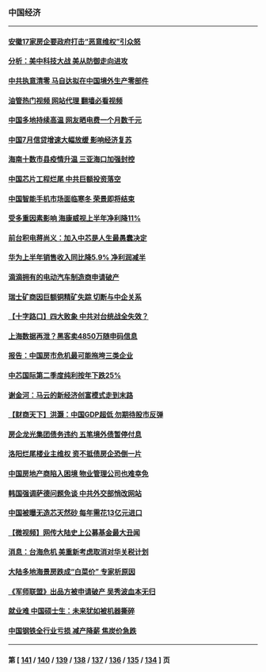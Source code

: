 ### 中国经济
---
#### [安徽17家房企要政府打击“恶意维权”引众怒](../../pages/ncid283/n13802030.md?08141645) 
#### [分析：美中科技大战 美从防御走向进攻](../../pages/ncid283/n13802014.md?08141645) 
#### [中共执意清零 马自达拟在中国境外生产零部件](../../pages/ncid283/n13801960.md?08141645) 
#### [油管热门视频 网站代理 翻墙必看视频](http://209.222.30.114:81/youtube.html?08141645)
#### [中国多地持续高温 网友晒电费一个月数千元](../../pages/ncid283/n13801760.md?08141645) 
#### [中国7月信贷增速大幅放缓 影响经济复苏](../../pages/ncid283/n13801724.md?08141645) 
#### [海南十数市县疫情升温 三亚海口加强封控](../../pages/ncid283/n13801700.md?08141645) 
#### [中国芯片工程烂尾 中共巨额投资落空](../../pages/ncid283/n13801643.md?08141645) 
#### [中国智能手机市场面临寒冬 荣景即将结束](../../pages/ncid283/n13801545.md?08141645) 
#### [受多重因素影响 海康威视上半年净利降11%](../../pages/ncid283/n13801401.md?08141645) 
#### [前台积电蒋尚义：加入中芯是人生最愚蠢决定](../../pages/ncid283/n13801241.md?08141645) 
#### [华为上半年销售收入同比降5.9% 净利润减半](../../pages/ncid283/n13801088.md?08141645) 
#### [滴滴拥有的电动汽车制造商申请破产](../../pages/ncid283/n13801170.md?08141645) 
#### [瑞士矿商因巨额铜精矿失踪 切断与中企关系](../../pages/ncid283/n13801089.md?08141645) 
#### [【十字路口】四大败象 中共对台统战全失效？](../../pages/ncid283/n13800353.md?08141645) 
#### [上海数据再泄？黑客卖4850万随申码信息](../../pages/ncid283/n13800999.md?08141645) 
#### [报告：中国房市危机最可能拖垮三类企业](../../pages/ncid283/n13800902.md?08141645) 
#### [中芯国际第二季度纯利按年下跌25%](../../pages/ncid283/n13800851.md?08141645) 
#### [谢金河：马云的新经济创富模式走到末路](../../pages/ncid283/n13800757.md?08141645) 
#### [【财商天下】洪灏：中国GDP超低 勿期待股市反弹](../../pages/ncid283/n13800467.md?08141645) 
#### [房企龙光集团债务违约 五笔境外债暂停付息](../../pages/ncid283/n13800595.md?08141645) 
#### [洛阳烂尾楼业主维权 资不抵债房企恐倒一片](../../pages/ncid283/n13800302.md?08141645) 
#### [中国房地产商陷入困境 物业管理公司也难幸免](../../pages/ncid283/n13799820.md?08141645) 
#### [韩国强调萨德问题免谈 中共外交部悄改网站](../../pages/ncid283/n13800430.md?08141645) 
#### [中国被曝无造芯天然砂 每年需花13亿元进口](../../pages/ncid283/n13800375.md?08141645) 
#### [【微视频】网传大陆史上公募基金最大丑闻](../../pages/ncid283/n13800399.md?08141645) 
#### [消息：台海危机 美重新考虑取消对华关税计划](../../pages/ncid283/n13800218.md?08141645) 
#### [大陆多地海景房跌成“白菜价” 专家析原因](../../pages/ncid283/n13800133.md?08141645) 
#### [《军师联盟》出品方被申请破产 吴秀波血本无归](../../pages/ncid283/n13799860.md?08141645) 
#### [就业难 中国硕士生：未来犹如被机器撕碎](../../pages/ncid283/n13799828.md?08141645) 
#### [中国钢铁全行业亏损 减产降薪 焦炭价急跌](../../pages/ncid283/n13799650.md?08141645) 

---
#### 第 [ [141](./141.md?08141645) / [140](./140.md?08141645) / [139](./139.md?08141645) / [138](./138.md?08141645) / [137](./137.md?08141645) / [136](./136.md?08141645) / [135](./135.md?08141645) / [134](./134.md?08141645) ] 页
